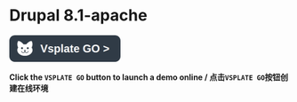 # Drupal 8.1-apache

<a href="https://www.vsplate.com/?docker-compose=https://github.com/vsplate/dcenvs/drupal/8.1-apache"><img alt="VSPLATE GO" src="https://raw.githubusercontent.com/vsplate/images/master/vsgo_btn.png" width="200px"></a>

**Click the `VSPLATE GO` button to launch a demo online / 点击`VSPLATE GO`按钮创建在线环境**